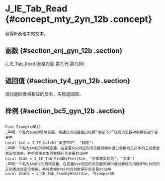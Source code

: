 # J\_IE\_Tab\_Read {#concept_mty_2yn_12b .concept}

获得IE表格中的文本。

## 函数 {#section_enj_gyn_12b .section}

J\_IE\_Tab\_Read\(表格对象,第几行,第几列\)

## 返回值 {#section_ty4_gyn_12b .section}

成功返回表格相应的文本，失败返回空。

## 样例 {#section_bc5_gyn_12b .section}

```

Func Example30()
;声明一个名为$ie的局域变量，将通过浏览器窗口标题“淘宝TSP”获取浏览器对象保存这个变量中
Local $ie = J_IE_Catch("淘宝TSP", "标题")
;声明一个名为$tab的局域变量，在变量$ie对应的浏览器页面中通过表格可见文本的正则表达式定位表格，并将表格文本对象保存至变量$tab中
Local $tab = J_IE_Tab_FindByText($ie, "买家真实姓名", "文本")
;声明一个名为$tab2的局域变量，在变量$ie对应的浏览器页面中通过表格的内嵌HTML代码的正则表达式定位表格，并将表格html代码对象保存至变量$tab中
Local $tab2 = J_IE_Tab_FindByHtml($ie, "Example30
```

